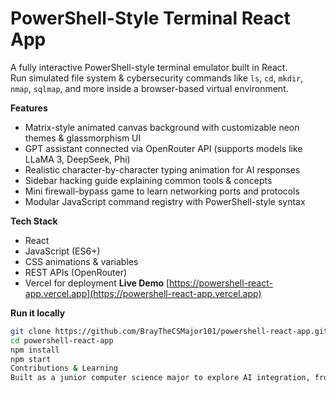 # PowerShell-Style Terminal React App
A fully interactive PowerShell-style terminal emulator built in React.  
Run simulated file system & cybersecurity commands like `ls`, `cd`, `mkdir`, `nmap`, `sqlmap`, and more inside a browser-based virtual environment.

**Features**
- Matrix-style animated canvas background with customizable neon themes & glassmorphism UI
- GPT assistant connected via OpenRouter API (supports models like LLaMA 3, DeepSeek, Phi)
- Realistic character-by-character typing animation for AI responses
- Sidebar hacking guide explaining common tools & concepts
- Mini firewall-bypass game to learn networking ports and protocols
- Modular JavaScript command registry with PowerShell-style syntax

**Tech Stack**
- React
- JavaScript (ES6+)
- CSS animations & variables
- REST APIs (OpenRouter)
- Vercel for deployment
**Live Demo**
[https://powershell-react-app.vercel.app](https://powershell-react-app.vercel.app)


**Run it locally**
```bash
git clone https://github.com/BrayTheCSMajor101/powershell-react-app.git
cd powershell-react-app
npm install
npm start
Contributions & Learning
Built as a junior computer science major to explore AI integration, frontend frameworks, and cybersecurity fundamentals — while making learning fun
